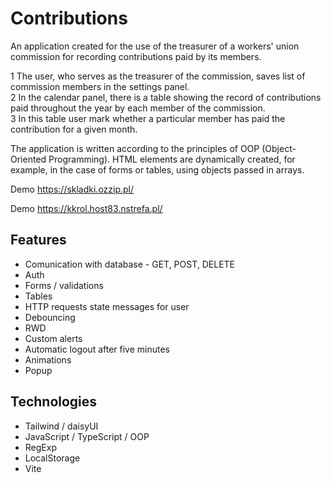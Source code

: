 # Contributions

An application created for the use of the treasurer of a workers' union commission for recording contributions paid by its members.

1 The user, who serves as the treasurer of the commission, saves list of commission members in the settings panel. </br>2 In the calendar panel, there is a table showing the record of contributions paid throughout the year by each member of the commission. </br>3 In this table user mark whether a particular member has paid the contribution for a given month.

The application is written according to the principles of OOP (Object-Oriented Programming). HTML elements are dynamically created, for example, in the case of forms or tables, using objects passed in arrays.

Demo https://skladki.ozzip.pl/

Demo https://kkrol.host83.nstrefa.pl/


## Features

* Comunication with database - GET, POST, DELETE
* Auth 
* Forms / validations
* Tables
* HTTP requests state messages for user
* Debouncing
* RWD
* Custom alerts
* Automatic logout after five minutes
* Animations
* Popup


## Technologies

* Tailwind / daisyUI
* JavaScript / TypeScript / OOP
* RegExp
* LocalStorage
* Vite
